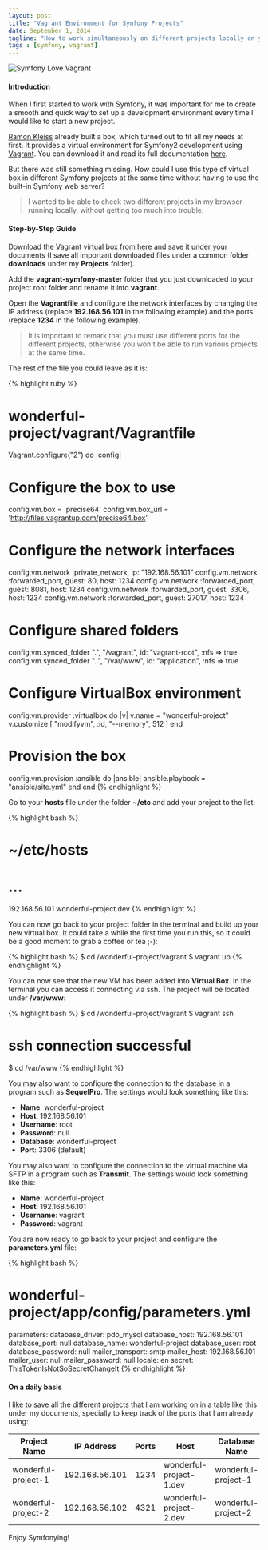 ```yaml
---
layout: post
title: "Vagrant Environment for Symfony Projects"
date: September 1, 2014
tagline: "How to work simultaneously on different projects locally on your computer?"
tags : [symfony, vagrant]
---
```


![Symfony Love Vagrant](http://miriamtocino.github.io/images/posts/symfony-love-vagrant.svg)

#### Introduction

When I first started to work with Symfony, it was important for me to create a smooth and quick way to set up a development environment every time I would like to start a new project.

[Ramon Kleiss](https://twitter.com/kleiram) already built a box, which turned out to fit all my needs at first. It provides a virtual environment for Symfony2 development using [Vagrant](https://www.vagrantup.com/). You can download it and read its full documentation [here](https://github.com/kleiram/vagrant-symfony).

But there was still something missing. How could I use this type of virtual box in different Symfony projects at the same time without having to use the built-in Symfony web server?

> I wanted to be able to check two different projects in my browser running locally, without getting too much into trouble.

#### Step-by-Step Guide

Download the Vagrant virtual box from [here](https://github.com/kleiram/vagrant-symfony) and save it under your documents (I save all important downloaded files under a common folder **downloads** under my **Projects** folder).

Add the **vagrant-symfony-master** folder that you just downloaded to your project root folder and rename it into **vagrant**.

Open the **Vagrantfile** and configure the network interfaces by changing the IP address (replace **192.168.56.101** in the following example) and the ports (replace **1234** in the following example).

> It is important to remark that you must use different ports for the different projects, otherwise you won't be able to run various projects at the same time.

The rest of the file you could leave as it is:

{% highlight ruby %}
# wonderful-project/vagrant/Vagrantfile

Vagrant.configure("2") do |config|
  # Configure the box to use
  config.vm.box       = 'precise64'
  config.vm.box_url   = 'http://files.vagrantup.com/precise64.box'

  # Configure the network interfaces
  config.vm.network :private_network, ip:    "192.168.56.101"
  config.vm.network :forwarded_port,  guest: 80,    host: 1234
  config.vm.network :forwarded_port,  guest: 8081,  host: 1234
  config.vm.network :forwarded_port,  guest: 3306,  host: 1234
  config.vm.network :forwarded_port,  guest: 27017, host: 1234

  # Configure shared folders
  config.vm.synced_folder ".",  "/vagrant", id: "vagrant-root", :nfs => true
  config.vm.synced_folder "..", "/var/www", id: "application",  :nfs => true

  # Configure VirtualBox environment
  config.vm.provider :virtualbox do |v|
      v.name = "wonderful-project"
      v.customize [ "modifyvm", :id, "--memory", 512 ]
  end

  # Provision the box
  config.vm.provision :ansible do |ansible|
      ansible.playbook = "ansible/site.yml"
  end
end
{% endhighlight %}

Go to your **hosts** file under the folder **~/etc** and add your project to the list:

{% highlight bash %}
# ~/etc/hosts
# ...
192.168.56.101     wonderful-project.dev
{% endhighlight %}

You can now go back to your project folder in the terminal and build up your new virtual box. It could take a while the first time you run this, so it could be a good moment to grab a coffee or tea ;-):

{% highlight bash %}
$ cd /wonderful-project/vagrant
$ vagrant up
{% endhighlight %}

You can now see that the new VM has been added into **Virtual Box**. In the terminal you can access it connecting via ssh. The project will be located under **/var/www**:

{% highlight bash %}
$ cd /wonderful-project/vagrant
$ vagrant ssh
# ssh connection successful
$ cd /var/www
{% endhighlight %}

You may also want to configure the connection to the database in a program such as **SequelPro**. The settings would look something like this:

  * **Name**: wonderful-project
  * **Host**: 192.168.56.101
  * **Username**: root
  * **Password**: null
  * **Database**: wonderful-project
  * **Port**: 3306 (default)

You may also want to configure the connection to the virtual machine via SFTP in a program such as **Transmit**. The settings would look something like this:

  * **Name**: wonderful-project
  * **Host**: 192.168.56.101
  * **Username**: vagrant
  * **Password**: vagrant

You are now ready to go back to your project and configure the **parameters.yml** file:

{% highlight bash %}
# wonderful-project/app/config/parameters.yml

parameters:
  database_driver: pdo_mysql
  database_host: 192.168.56.101
  database_port: null
  database_name: wonderful-project
  database_user: root
  database_password: null
  mailer_transport: smtp
  mailer_host: 192.168.56.101
  mailer_user: null
  mailer_password: null
  locale: en
  secret: ThisTokenIsNotSoSecretChangeIt
{% endhighlight %}

#### On a daily basis

I like to save all the different projects that I am working on in a table like this under my documents, specially to keep track of the ports that I am already using:

| **Project Name**     | **IP Address**  | **Ports** | **Host**                 | **Database Name**    |
| -------------------- | --------------- | --------- | ------------------------ | -------------------- |
| wonderful-project-1  | 192.168.56.101  | 1234      | wonderful-project-1.dev  | wonderful-project-1  |
| wonderful-project-2  | 192.168.56.102  | 4321      | wonderful-project-2.dev  | wonderful-project-2  |

Enjoy Symfonying!


